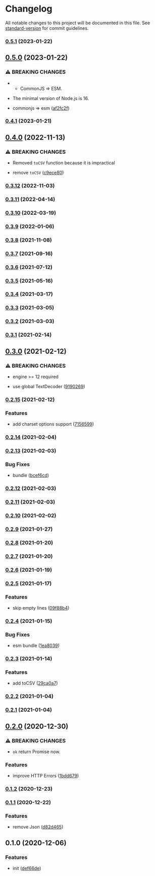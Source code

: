 # Changelog

All notable changes to this project will be documented in this file. See [standard-version](https://github.com/conventional-changelog/standard-version) for commit guidelines.

### [0.5.1](https://github.com/BlackGlory/extra-response/compare/v0.5.0...v0.5.1) (2023-01-22)

## [0.5.0](https://github.com/BlackGlory/extra-response/compare/v0.4.1...v0.5.0) (2023-01-22)


### ⚠ BREAKING CHANGES

* - CommonJS => ESM.
- The minimal version of Node.js is 16.

* commonjs => esm ([af2fc2f](https://github.com/BlackGlory/extra-response/commit/af2fc2fbfc3b77dd0b65cf5894e8ee2111b33328))

### [0.4.1](https://github.com/BlackGlory/extra-response/compare/v0.4.0...v0.4.1) (2023-01-21)

## [0.4.0](https://github.com/BlackGlory/extra-response/compare/v0.3.12...v0.4.0) (2022-11-13)


### ⚠ BREAKING CHANGES

* Removed `toCSV` function because it is impractical

* remove `toCSV` ([c9ece80](https://github.com/BlackGlory/extra-response/commit/c9ece80c67f0ef12d00ce7c958ead70419989199))

### [0.3.12](https://github.com/BlackGlory/extra-response/compare/v0.3.11...v0.3.12) (2022-11-03)

### [0.3.11](https://github.com/BlackGlory/extra-response/compare/v0.3.10...v0.3.11) (2022-04-14)

### [0.3.10](https://github.com/BlackGlory/extra-response/compare/v0.3.9...v0.3.10) (2022-03-19)

### [0.3.9](https://github.com/BlackGlory/extra-response/compare/v0.3.8...v0.3.9) (2022-01-06)

### [0.3.8](https://github.com/BlackGlory/extra-response/compare/v0.3.7...v0.3.8) (2021-11-08)

### [0.3.7](https://github.com/BlackGlory/extra-response/compare/v0.3.6...v0.3.7) (2021-09-16)

### [0.3.6](https://github.com/BlackGlory/extra-response/compare/v0.3.5...v0.3.6) (2021-07-12)

### [0.3.5](https://github.com/BlackGlory/extra-response/compare/v0.3.4...v0.3.5) (2021-05-16)

### [0.3.4](https://github.com/BlackGlory/extra-response/compare/v0.3.3...v0.3.4) (2021-03-17)

### [0.3.3](https://github.com/BlackGlory/extra-response/compare/v0.3.2...v0.3.3) (2021-03-05)

### [0.3.2](https://github.com/BlackGlory/extra-response/compare/v0.3.1...v0.3.2) (2021-03-03)

### [0.3.1](https://github.com/BlackGlory/extra-response/compare/v0.3.0...v0.3.1) (2021-02-14)

## [0.3.0](https://github.com/BlackGlory/extra-response/compare/v0.2.15...v0.3.0) (2021-02-12)


### ⚠ BREAKING CHANGES

* engine >= 12 required

* use global TextDecoder ([9190269](https://github.com/BlackGlory/extra-response/commit/919026949c62adc7ed38368cfd73df86987ac6bb))

### [0.2.15](https://github.com/BlackGlory/extra-response/compare/v0.2.14...v0.2.15) (2021-02-12)


### Features

* add charset options support ([7156599](https://github.com/BlackGlory/extra-response/commit/71565997b052db7f00cb1ab9485d36ae34f28491))

### [0.2.14](https://github.com/BlackGlory/extra-response/compare/v0.2.13...v0.2.14) (2021-02-04)

### [0.2.13](https://github.com/BlackGlory/extra-response/compare/v0.2.12...v0.2.13) (2021-02-03)


### Bug Fixes

* bundle ([bcef6cd](https://github.com/BlackGlory/extra-response/commit/bcef6cdfcce814c6ae1a3c22ed7bcafed8fc74a9))

### [0.2.12](https://github.com/BlackGlory/extra-response/compare/v0.2.11...v0.2.12) (2021-02-03)

### [0.2.11](https://github.com/BlackGlory/extra-response/compare/v0.2.10...v0.2.11) (2021-02-03)

### [0.2.10](https://github.com/BlackGlory/extra-response/compare/v0.2.9...v0.2.10) (2021-02-02)

### [0.2.9](https://github.com/BlackGlory/extra-response/compare/v0.2.8...v0.2.9) (2021-01-27)

### [0.2.8](https://github.com/BlackGlory/extra-response/compare/v0.2.7...v0.2.8) (2021-01-20)

### [0.2.7](https://github.com/BlackGlory/extra-response/compare/v0.2.6...v0.2.7) (2021-01-20)

### [0.2.6](https://github.com/BlackGlory/extra-response/compare/v0.2.5...v0.2.6) (2021-01-19)

### [0.2.5](https://github.com/BlackGlory/extra-response/compare/v0.2.4...v0.2.5) (2021-01-17)


### Features

* skip empty lines ([09f88b4](https://github.com/BlackGlory/extra-response/commit/09f88b45ae7d04ae2beb60108a91b85dfcdd3cf9))

### [0.2.4](https://github.com/BlackGlory/extra-response/compare/v0.2.3...v0.2.4) (2021-01-15)


### Bug Fixes

* esm bundle ([1ea8039](https://github.com/BlackGlory/extra-response/commit/1ea8039c4db9ae24870919e50b324d7a0167d5d1))

### [0.2.3](https://github.com/BlackGlory/extra-response/compare/v0.2.2...v0.2.3) (2021-01-14)


### Features

* add toCSV ([29ca0a7](https://github.com/BlackGlory/extra-response/commit/29ca0a73ec0bebedff7d92c59f2d0f61c990420c))

### [0.2.2](https://github.com/BlackGlory/extra-response/compare/v0.2.1...v0.2.2) (2021-01-04)

### [0.2.1](https://github.com/BlackGlory/extra-response/compare/v0.2.0...v0.2.1) (2021-01-04)

## [0.2.0](https://github.com/BlackGlory/extra-response/compare/v0.1.2...v0.2.0) (2020-12-30)


### ⚠ BREAKING CHANGES

* `ok` return Promise<Response> now.

### Features

* improve HTTP Errors ([1bdd679](https://github.com/BlackGlory/extra-response/commit/1bdd679a254325cbc6b7920d68eef3772dfd074f))

### [0.1.2](https://github.com/BlackGlory/extra-response/compare/v0.1.1...v0.1.2) (2020-12-23)

### [0.1.1](https://github.com/BlackGlory/extra-response/compare/v0.1.0...v0.1.1) (2020-12-22)


### Features

* remove Json ([d82d465](https://github.com/BlackGlory/extra-response/commit/d82d465d9d4e6e3b743d04efb15bc06e22432a57))

## 0.1.0 (2020-12-06)


### Features

* init ([def66de](https://github.com/BlackGlory/extra-response/commit/def66de90dffdaa2db9ab87830a6abfef7f64a85))
